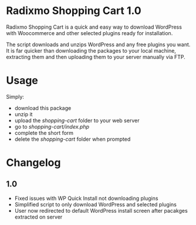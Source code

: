 Radixmo Shopping Cart 1.0
================

Radixmo Shopping Cart is a quick and easy way to download WordPress with Woocommerce and other selected plugins ready for installation.

The script downloads and unzips WordPress and any free plugins you want. It is far quicker than downloading the packages to your local machine, extracting them and then uploading them to your server manually via FTP.

Usage
================

Simply:
- download this package
- unzip it
- upload the *shopping-cart* folder to your web server
- go to *shopping-cart/index.php*
- complete the short form
- delete the *shopping-cart* folder when prompted

Changelog
================

1.0
-----------
* Fixed issues with WP Quick Install not downloading plugins
* Simplified script to only download WordPress and selected plugins
* User now redirected to default WordPress install screen after pacakges extracted on server
